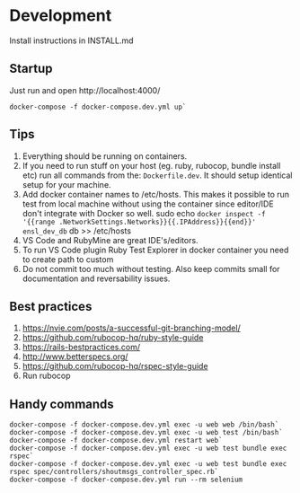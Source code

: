 # Development

Install instructions in INSTALL.md

## Startup

Just run and open http://localhost:4000/

    docker-compose -f docker-compose.dev.yml up`

## Tips

1. Everything should be running on containers.
1. If you need to run stuff on your host (eg. ruby, rubocop, bundle install etc) run all commands from the: `Dockerfile.dev`. It should setup identical setup for your machine.
1. Add docker container names to /etc/hosts. This makes it possible to run test from local machine without using the container since editor/IDE don't integrate with Docker so well.
    sudo echo `docker inspect -f '{{range .NetworkSettings.Networks}}{{.IPAddress}}{{end}}' ensl_dev_db` db >> /etc/hosts
1. VS Code and RubyMine are great IDE's/editors.
1. To run VS Code plugin Ruby Test Explorer in docker container you need to create path to custom 
1. Do not commit too much without testing. Also keep commits small for documentation and reversability issues.

## Best practices

1. https://nvie.com/posts/a-successful-git-branching-model/
1. https://github.com/rubocop-hq/ruby-style-guide
1. https://rails-bestpractices.com/
1. http://www.betterspecs.org/
1. https://github.com/rubocop-hq/rspec-style-guide
1. Run rubocop

## Handy commands

    docker-compose -f docker-compose.dev.yml exec -u web web /bin/bash`
    docker-compose -f docker-compose.dev.yml exec -u web test /bin/bash`
    docker-compose -f docker-compose.dev.yml restart web`
    docker-compose -f docker-compose.dev.yml exec -u web test bundle exec rspec`
    docker-compose -f docker-compose.dev.yml exec -u web test bundle exec rspec spec/controllers/shoutmsgs_controller_spec.rb`
    docker-compose -f docker-compose.dev.yml run --rm selenium